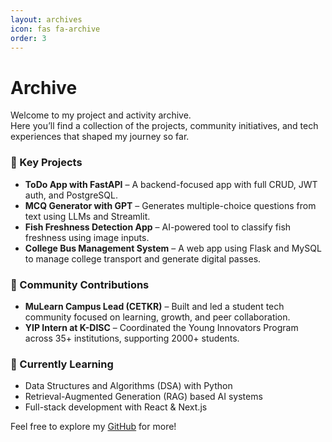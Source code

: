```yaml
---
layout: archives
icon: fas fa-archive
order: 3
---
```


# Archive

Welcome to my project and activity archive.  
Here you’ll find a collection of the projects, community initiatives, and tech experiences that shaped my journey so far.

### 📌 Key Projects
- **ToDo App with FastAPI** – A backend-focused app with full CRUD, JWT auth, and PostgreSQL.
- **MCQ Generator with GPT** – Generates multiple-choice questions from text using LLMs and Streamlit.
- **Fish Freshness Detection App** – AI-powered tool to classify fish freshness using image inputs.
- **College Bus Management System** – A web app using Flask and MySQL to manage college transport and generate digital passes.

### 👥 Community Contributions
- **MuLearn Campus Lead (CETKR)** – Built and led a student tech community focused on learning, growth, and peer collaboration.
- **YIP Intern at K-DISC** – Coordinated the Young Innovators Program across 35+ institutions, supporting 2000+ students.

### 🧠 Currently Learning
- Data Structures and Algorithms (DSA) with Python  
- Retrieval-Augmented Generation (RAG) based AI systems  
- Full-stack development with React & Next.js

Feel free to explore my [GitHub](https://github.com/adarshmadhusoodanan) for more!

